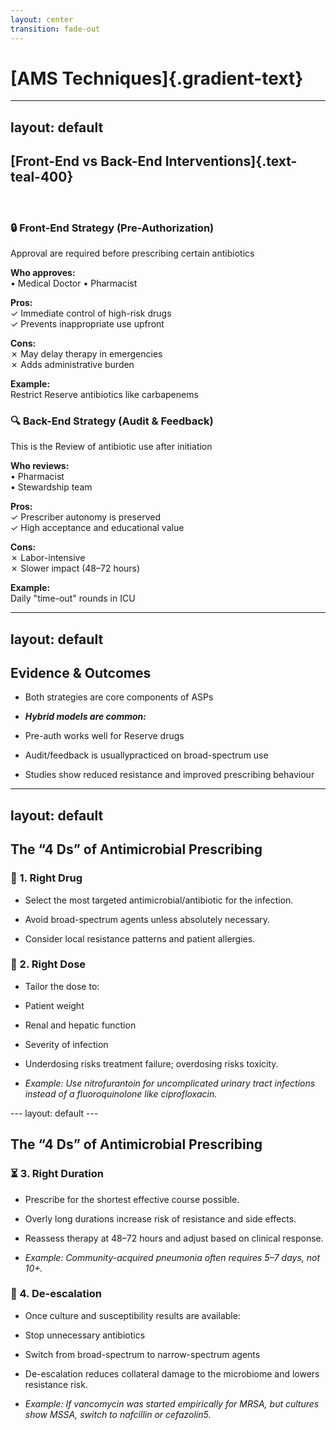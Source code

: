 ```yaml
---
layout: center
transition: fade-out
---
```


# [AMS Techniques]{.gradient-text}

<!-- CSS styling for .gradient-text class -->
<style>
    .gradient-text {
      background: linear-gradient(-45deg, rgb(11, 104, 134), rgb(9, 131, 172));
      -webkit-background-clip: text;
      -moz-background-clip: text;
      -webkit-text-fill-color: transparent;
      -moz-text-fill-color: transparent;
      font-size: 2em; 
    }
   
</style>

---
layout: default
---
<CircleShape position="top:20%; left:-5%; size:80px; color:rgba(3, 80, 105, 0.55)" />
<PillShape position="bottom:1%; right:1%; width:10%; height:20px; color:rgba(33,150,243,0.08)" />

## [Front-End vs Back-End Interventions]{.text-teal-400}

<br>


<div class="grid grid-cols-2 gap-8">

<!-- Left Column: Pre-Authorization -->
<v-click>
<div class="border-r border-gray-200 pr-4">

### 🔒 Front-End Strategy (Pre-Authorization)

Approval are required before prescribing certain antibiotics  

**Who approves:**  
• Medical Doctor
• Pharmacist  

**Pros:**  
✓ Immediate control of high-risk drugs  
✓ Prevents inappropriate use upfront  

**Cons:**  
✗ May delay therapy in emergencies  
✗ Adds administrative burden  

**Example:**  
Restrict Reserve antibiotics like carbapenems  
</div>

</v-click>

<!-- Right Column: Audit & Feedback -->
<v-click>

<div class="pl-4">

### 🔍 Back-End Strategy (Audit & Feedback)

This is the Review of antibiotic use after initiation  

**Who reviews:**  
• Pharmacist  
• Stewardship team  

**Pros:**  
✓ Prescriber autonomy is preserved  
✓ High acceptance and educational value  

**Cons:**  
✗ Labor-intensive  
✗ Slower impact (48–72 hours)  

**Example:**  
Daily "time-out" rounds in ICU  
</div>
</v-click>

</div>

---
layout: default
---

<CircleShape position="top:20%; left:-5%; size:80px; color:rgba(3, 80, 105, 0.55)" />
<PillShape position="bottom:1%; right:1%; width:10%; height:20px; color:rgba(33,150,243,0.08)" />

## Evidence & Outcomes

<v-clicks>

- Both strategies are core components of ASPs

- ***Hybrid models are common:***

- Pre-auth works well for Reserve drugs

- Audit/feedback is usuallypracticed on broad-spectrum use

- Studies show reduced resistance and improved prescribing behaviour

</v-clicks>

---
layout: default
---


<CircleShape position="top:20%; left:-5%; size:80px; color:rgba(3, 80, 105, 0.55)" />
<PillShape position="bottom:1%; right:1%; width:10%; height:20px; color:rgba(33,150,243,0.08)" />


## The “4 Ds” of Antimicrobial Prescribing


<div class="mt-12 grid grid-cols-2 gap-8">

<!-- Left Column - appears on first click -->
<v-click>
<div class="mt-5 pr-4">

### 💊 1. Right Drug

- Select the most targeted antimicrobial/antibiotic for the infection.

- Avoid broad-spectrum agents unless absolutely necessary.
- Consider local resistance patterns and patient allergies.
</div>
</v-click>

<!-- Right Column - appears on same click as left column -->
<v-click>
<div class="mt-5 pl-4">

### 📏 2. Right Dose

- Tailor the dose to:

- Patient weight
- Renal and hepatic function
- Severity of infection
- Underdosing risks treatment failure; overdosing risks toxicity.
</div>
</v-click>

</div>
<v-click>

- *Example: Use nitrofurantoin for uncomplicated urinary tract infections instead of a fluoroquinolone like ciprofloxacin.*

</v-click>
---
layout: default
---

<CircleShape position="top:20%; left:-5%; size:80px; color:rgba(3, 80, 105, 0.55)" />
<PillShape position="bottom:1%; right:1%; width:10%; height:20px; color:rgba(33,150,243,0.08)" />


## The “4 Ds” of Antimicrobial Prescribing

<div class="mt-12 grid grid-cols-2 gap-8">

<!-- Left Column -->
<v-click>
<div class="pr-4">

### ⏳ 3. Right Duration

- Prescribe for the shortest effective course possible.

- Overly long durations increase risk of resistance and side effects.

- Reassess therapy at 48–72 hours and adjust based on clinical response.

- *Example: Community-acquired pneumonia often requires 5–7 days, not 10+.*

</div>
</v-click>

<!-- Right Column -->
<v-click>
<div class="pl-4">

### 🔄 4. De-escalation

- Once culture and susceptibility results are available:

- Stop unnecessary antibiotics

- Switch from broad-spectrum to narrow-spectrum agents

- De-escalation reduces collateral damage to the microbiome and lowers resistance risk.

- *Example: If vancomycin was started empirically for MRSA, but cultures show MSSA, switch to nafcillin or cefazolin5.*

</div>

</v-click>

</div>